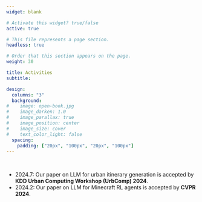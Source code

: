 ```yaml
---
widget: blank

# Activate this widget? true/false
active: true

# This file represents a page section.
headless: true

# Order that this section appears on the page.
weight: 30

title: Activities
subtitle:

design:
  columns: "3"
  background:
#    image: open-book.jpg
#    image_darken: 1.0
#    image_parallax: true
#    image_position: center
#    image_size: cover
#    text_color_light: false
  spacing:
    padding: ["20px", "100px", "20px", "100px"]
---
```


<br>

* 2024.7: Our paper on LLM for urban itinerary generation is accepted by **KDD Urban Computing Workshop (UrbComp) 2024**.
* 2024.2: Our paper on LLM for Minecraft RL agents is accepted by **CVPR 2024**.

<br> 
